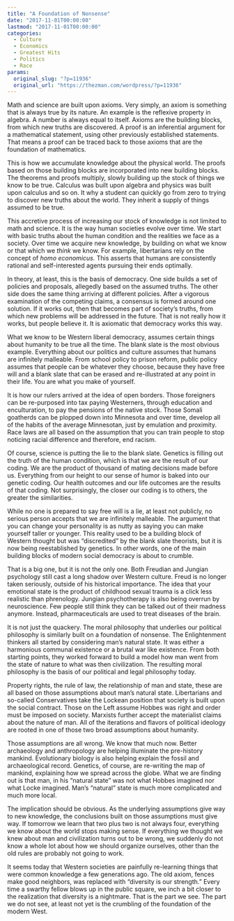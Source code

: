 ```yaml
---
title: "A Foundation of Nonsense"
date: "2017-11-01T00:00:00"
lastmod: "2017-11-01T00:00:00"
categories:
  - Culture
  - Economics
  - Greatest Hits
  - Politics
  - Race
params:
  original_slug: "?p=11936"
  original_url: "https://thezman.com/wordpress/?p=11936"
---
```


Math and science are built upon axioms. Very simply, an axiom is
something that is always true by its nature. An example is the reflexive
property in algebra. A number is always equal to itself. Axioms are the
building blocks, from which new truths are discovered. A proof is an
inferential argument for a mathematical statement, using other
previously established statements. That means a proof can be traced back
to those axioms that are the foundation of mathematics.

This is how we accumulate knowledge about the physical world. The proofs
based on those building blocks are incorporated into new building
blocks. The theorems and proofs multiply, slowly building up the stock
of things we know to be true. Calculus was built upon algebra and
physics was built upon calculus and so on. It why a student can quickly
go from zero to trying to discover new truths about the world. They
inherit a supply of things assumed to be true.

This accretive process of increasing our stock of knowledge is not
limited to math and science. It is the way human societies evolve over
time. We start with basic truths about the human condition and the
realities we face as a society. Over time we acquire new knowledge, by
building on what we know or that which we *think* we know. For example,
libertarians rely on the concept of *homo economicus.* This asserts
that humans are consistently rational and self-interested agents
pursuing their ends optimally.

In theory, at least, this is the basis of democracy. One side builds a
set of policies and proposals, allegedly based on the assumed truths.
The other side does the same thing arriving at different policies. After
a vigorous examination of the competing claims, a consensus is formed
around one solution. If it works out, then that becomes part of
society’s truths, from which new problems will be addressed in the
future. That is not really how it works, but people believe it. It is
axiomatic that democracy works this way.

What we know to be Western liberal democracy, assumes certain things
about humanity to be true all the time. The blank slate is the most
obvious example. Everything about our politics and culture assumes that
humans are infinitely malleable. From school policy to prison reform,
public policy assumes that people can be whatever they choose, because
they have free will and a blank slate that can be erased and
re-illustrated at any point in their life. You are what you make of
yourself.

It is how our rulers arrived at the idea of open borders. Those
foreigners can be re-purposed into tax paying Westerners, through
education and enculturation, to pay the pensions of the native stock.
Those Somali goatherds can be plopped down into Minnesota and over time,
develop all of the habits of the average Minnesotan, just by emulation
and proximity. Race laws are all based on the assumption that you can
train people to stop noticing racial difference and therefore, end
racism.

Of course, science is putting the lie to the blank slate. Genetics is
filling out the truth of the human condition, which is that we are the
result of our coding. We are the product of thousand of mating decisions
made before us. Everything from our height to our sense of humor is
baked into our genetic coding. Our health outcomes and our life outcomes
are the results of that coding. Not surprisingly, the closer our coding
is to others, the greater the similarities.

While no one is prepared to say free will is a lie, at least not
publicly, no serious person accepts that we are infinitely malleable.
The argument that you can change your personality is as nutty as saying
you can make yourself taller or younger. This reality used to be a
building block of Western thought but was “discredited” by the blank
slate theorists, but it is now being reestablished by genetics. In other
words, one of the main building blocks of modern social democracy is
about to crumble.

That is a big one, but it is not the only one. Both Freudian and Jungian
psychology still cast a long shadow over Western culture. Freud is no
longer taken seriously, outside of his historical importance. The idea
that your emotional state is the product of childhood sexual trauma is a
click less realistic than phrenology. Jungian psychotherapy is also
being overrun by neuroscience. Few people still think they can be talked
out of their madness anymore. Instead, pharmaceuticals are used to treat
diseases of the brain.

It is not just the quackery. The moral philosophy that underlies our
political philosophy is similarly built on a foundation of nonsense. The
Enlightenment thinkers all started by considering man’s natural state.
It was either a harmonious communal existence or a brutal war like
existence. From both starting points, they worked forward to build a
model how man went from the state of nature to what was then
civilization. The resulting moral philosophy is the basis of our
political and legal philosophy today.

Property rights, the rule of law, the relationship of man and state,
these are all based on those assumptions about man’s natural state.
Libertarians and so-called Conservatives take the Lockean position that
society is built upon the social contract. Those on the Left assume
Hobbes was right and order must be imposed on society. Marxists further
accept the materialist claims about the nature of man. All of the
iterations and flavors of political ideology are rooted in one of those
two broad assumptions about humanity.

Those assumptions are all wrong. We know that much now. Better
archaeology and anthropology are helping illuminate the pre-history
mankind. Evolutionary biology is also helping explain the fossil and
archaeological record. Genetics, of course, are re-writing the map of
mankind, explaining how we spread across the globe. What we are finding
out is that man, in his “natural state” was not what Hobbes imagined nor
what Locke imagined. Man’s “natural” state is much more complicated and
much more local.

The implication should be obvious. As the underlying assumptions give
way to new knowledge, the conclusions built on those assumptions must
give way. If tomorrow we learn that two plus two is not always four,
everything we know about the world stops making sense. If everything we
thought we knew about man and civilization turns out to be wrong, we
suddenly do not know a whole lot about how we should organize ourselves,
other than the old rules are probably not going to work.

It seems today that Western societies are painfully re-learning things
that were common knowledge a few generations ago. The old axiom, fences
make good neighbors, was replaced with “diversity is our strength.”
Every time a swarthy fellow blows up in the public square, we inch a bit
closer to the realization that diversity is a nightmare. That is the
part we see. The part we do not see, at least not yet is the crumbling
of the foundation of the modern West.
